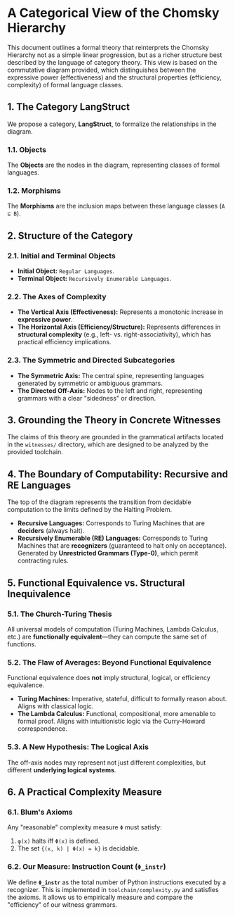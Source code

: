 # A Categorical View of the Chomsky Hierarchy

This document outlines a formal theory that reinterprets the Chomsky Hierarchy not as a simple linear progression, but as a richer structure best described by the language of category theory. This view is based on the commutative diagram provided, which distinguishes between the expressive power (effectiveness) and the structural properties (efficiency, complexity) of formal language classes.

## 1. The Category LangStruct

We propose a category, **LangStruct**, to formalize the relationships in the diagram.

### 1.1. Objects
The **Objects** are the nodes in the diagram, representing classes of formal languages.

### 1.2. Morphisms
The **Morphisms** are the inclusion maps between these language classes (`A ⊆ B`).

## 2. Structure of the Category

### 2.1. Initial and Terminal Objects
- **Initial Object:** `Regular Languages`.
- **Terminal Object:** `Recursively Enumerable Languages`.

### 2.2. The Axes of Complexity
- **The Vertical Axis (Effectiveness):** Represents a monotonic increase in **expressive power**.
- **The Horizontal Axis (Efficiency/Structure):** Represents differences in **structural complexity** (e.g., left- vs. right-associativity), which has practical efficiency implications.

### 2.3. The Symmetric and Directed Subcategories
- **The Symmetric Axis:** The central spine, representing languages generated by symmetric or ambiguous grammars.
- **The Directed Off-Axis:** Nodes to the left and right, representing grammars with a clear "sidedness" or direction.

## 3. Grounding the Theory in Concrete Witnesses
The claims of this theory are grounded in the grammatical artifacts located in the `witnesses/` directory, which are designed to be analyzed by the provided toolchain.

## 4. The Boundary of Computability: Recursive and RE Languages
The top of the diagram represents the transition from decidable computation to the limits defined by the Halting Problem.
- **Recursive Languages:** Corresponds to Turing Machines that are **deciders** (always halt).
- **Recursively Enumerable (RE) Languages:** Corresponds to Turing Machines that are **recognizers** (guaranteed to halt only on acceptance). Generated by **Unrestricted Grammars (Type-0)**, which permit contracting rules.

## 5. Functional Equivalence vs. Structural Inequivalence

### 5.1. The Church-Turing Thesis
All universal models of computation (Turing Machines, Lambda Calculus, etc.) are **functionally equivalent**—they can compute the same set of functions.

### 5.2. The Flaw of Averages: Beyond Functional Equivalence
Functional equivalence does **not** imply structural, logical, or efficiency equivalence.
- **Turing Machines:** Imperative, stateful, difficult to formally reason about. Aligns with classical logic.
- **The Lambda Calculus:** Functional, compositional, more amenable to formal proof. Aligns with intuitionistic logic via the Curry-Howard correspondence.

### 5.3. A New Hypothesis: The Logical Axis
The off-axis nodes may represent not just different complexities, but different **underlying logical systems**.

## 6. A Practical Complexity Measure

### 6.1. Blum's Axioms
Any "reasonable" complexity measure `Φ` must satisfy:
1. `φ(x)` halts iff `Φ(x)` is defined.
2. The set `{(x, k) | Φ(x) = k}` is decidable.

### 6.2. Our Measure: Instruction Count (`Φ_instr`)
We define **`Φ_instr`** as the total number of Python instructions executed by a recognizer. This is implemented in `toolchain/complexity.py` and satisfies the axioms. It allows us to empirically measure and compare the "efficiency" of our witness grammars.